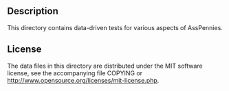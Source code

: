 Description
------------

This directory contains data-driven tests for various aspects of AssPennies.

License
--------

The data files in this directory are distributed under the MIT software
license, see the accompanying file COPYING or
http://www.opensource.org/licenses/mit-license.php.


